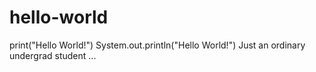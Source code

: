# hello-world
print("Hello World!")
System.out.println("Hello World!")
Just an ordinary undergrad student ...
